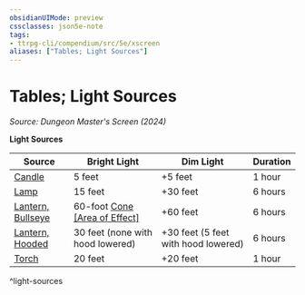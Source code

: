 ```yaml
---
obsidianUIMode: preview
cssclasses: json5e-note
tags:
- ttrpg-cli/compendium/src/5e/xscreen
aliases: ["Tables; Light Sources"]
---
```

# Tables; Light Sources
*Source: Dungeon Master's Screen (2024)* 

**Light Sources**

| Source | Bright Light | Dim Light | Duration |
|--------|--------------|-----------|----------|
| [Candle](candle-xphb.md) | 5 feet | +5 feet | 1 hour |
| [Lamp](lamp-xphb.md) | 15 feet | +30 feet | 6 hours |
| [Lantern, Bullseye](bullseye-lantern-xphb.md) | 60-foot [Cone [Area of Effect]](cone-area-of-effect-xphb.md) | +60 feet | 6 hours |
| [Lantern, Hooded](hooded-lantern-xphb.md) | 30 feet (none with hood lowered) | +30 feet (5 feet with hood lowered) | 6 hours |
| [Torch](torch-xphb.md) | 20 feet | +20 feet | 1 hour |
^light-sources